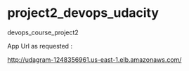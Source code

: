 # project2_devops_udacity
devops_course_project2


App Url as requested :

http://udagram-1248356961.us-east-1.elb.amazonaws.com/ 